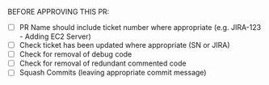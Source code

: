 BEFORE APPROVING THIS PR:

- [ ] PR Name should include ticket number where appropriate (e.g. JIRA-123 - Adding EC2 Server)
- [ ] Check ticket has been updated where appropriate (SN or JIRA)
- [ ] Check for removal of debug code
- [ ] Check for removal of redundant commented code
- [ ] Squash Commits (leaving appropriate commit message)
